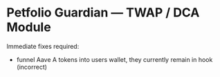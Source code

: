 # Petfolio Guardian — TWAP / DCA Module

Immediate fixes required:

- funnel Aave A tokens into users wallet, they currently remain in hook (incorrect)